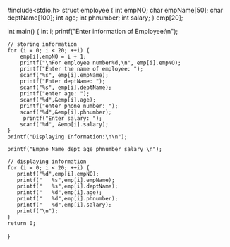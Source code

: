 #include<stdio.h>
struct employee {
    int empNO;
    char empName[50];
    char deptName[100];
    int age;
    int phnumber;
    int salary;
} emp[20];

int main() {
    int i;
    printf("Enter information of Employee:\n");

    // storing information
    for (i = 0; i < 20; ++i) {
        emp[i].empNO = i + 1;
        printf("\nFor employee number%d,\n", emp[i].empNO);
        printf("Enter the name of employee: ");
        scanf("%s", emp[i].empName);
        printf("Enter deptName: ");
        scanf("%s", emp[i].deptName);
        printf("enter age: ");
        scanf("%d",&emp[i].age);
        printf("enter phone number: ");
        scanf("%d",&emp[i].phnumber);
         printf("Enter salary: ");
        scanf("%d", &emp[i].salary);
    }
    printf("Displaying Information:\n\n");

    printf("Empno Name dept age phnumber salary \n");
    
    // displaying information
    for (i = 0; i < 20; ++i) {
       printf("%d",emp[i].empNO);
       printf("   %s",emp[i].empName);
       printf("   %s",emp[i].deptName);
       printf("   %d",emp[i].age);
       printf("   %d",emp[i].phnumber);
       printf("   %d",emp[i].salary);
       printf("\n");
    }
    return 0;
}
